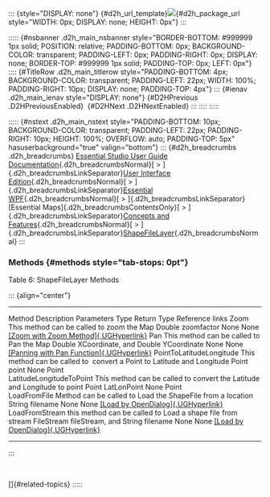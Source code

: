 ::: {style="DISPLAY: none"}
[](ms-xhelp:///?Id=d2h_url_template){#d2h_url_template}![](!package_url!){#d2h_package_url style="WIDTH: 0px; DISPLAY: none; HEIGHT: 0px"}
:::

::::: {#nsbanner .d2h_main_nsbanner style="BORDER-BOTTOM: #999999 1px solid; POSITION: relative; PADDING-BOTTOM: 0px; BACKGROUND-COLOR: transparent; PADDING-LEFT: 0px; PADDING-RIGHT: 0px; DISPLAY: none; BORDER-TOP: #999999 1px solid; PADDING-TOP: 0px; LEFT: 0px"}
:::: {#TitleRow .d2h_main_titlerow style="PADDING-BOTTOM: 4px; BACKGROUND-COLOR: transparent; PADDING-LEFT: 22px; WIDTH: 100%; PADDING-RIGHT: 10px; DISPLAY: none; PADDING-TOP: 4px"}
::: {#ienav .d2h_main_ienav style="DISPLAY: none"}
[](ms-xhelp:///?Id=dc8be903-0958-42f3-8e08-1d12ce25567c){#D2HPrevious .D2HPreviousEnabled}  [](ms-xhelp:///?Id=6a0a842d-26f7-46ac-af93-479da692e418){#D2HNext .D2HNextEnabled}
:::
::::
:::::

::::: {#nstext .d2h_main_nstext style="PADDING-BOTTOM: 10px; BACKGROUND-COLOR: transparent; PADDING-LEFT: 22px; PADDING-RIGHT: 10px; HEIGHT: 100%; OVERFLOW: auto; PADDING-TOP: 5px" hasuserbackground="true" valign="bottom"}
::: {#d2h_breadcrumbs .d2h_breadcrumbs}
[Essential Studio User Guide Documentation](ms-xhelp:///?Id=12457748-09e3-4d74-a240-8e049cedf030){.d2h_breadcrumbsNormal}[ \> ]{.d2h_breadcrumbsLinkSeparator}[User Interface Edition](ms-xhelp:///?Id=c29296b7-531c-413b-a0ec-488ca1f7f669){.d2h_breadcrumbsNormal}[ \> ]{.d2h_breadcrumbsLinkSeparator}[Essential WPF](ms-xhelp:///?Id=7f4f82c5-151c-4262-94d0-75c4626c77bc){.d2h_breadcrumbsNormal}[ \> ]{.d2h_breadcrumbsLinkSeparator}[Essential Maps]{.d2h_breadcrumbsContentsOnly}[ \> ]{.d2h_breadcrumbsLinkSeparator}[Concepts and Features](ms-xhelp:///?Id=11705b50-1209-46fb-bfde-18237d32998e){.d2h_breadcrumbsNormal}[ \> ]{.d2h_breadcrumbsLinkSeparator}[ShapeFileLayer](ms-xhelp:///?Id=042235f6-103b-4399-b456-e0bef81b391a){.d2h_breadcrumbsNormal}
:::

### Methods {#methods style="tab-stops: 0pt"}

Table 6: ShapeFileLayer Methods

::: {align="center"}
  -------------------------- -------------------------------------------------------------------------- -------------------------------------------- ------ ------------- ---------------------------------------------------------------------------------------------------
  Method                     Description                                                                Parameters                                   Type   Return Type   Reference links
  Zoom                       This method can be called to zoom the Map                                  Double zoomfactor                            None   None          [[Zoom with Zoom Method]{.UGHyperlink}](ms-xhelp:///?Id=137e357f-58c1-463b-9fb1-c42a058a7844)
  Pan                        This method can be called to Pan the Map                                   Double XCoordinate, and Double YCoordinate   None   None          [[Panning with Pan Function]{.UGHyperlink}](ms-xhelp:///?Id=9eef4133-7da3-4c17-a048-f5288af76744)
  PointToLatitudeLongitude   This method can be called to  convert a Point to Latitude and Longitude    Point point                                  None   Point         
  LatitudeLongitudeToPoint   This method can be called to convert the Latitude and Longitude to point   Point LatLonPoint                            None   Point         
  LoadFromFile               Method can be called to Load the ShapeFile from a location                 String filename                              None   None          [[Load by OpenDialog]{.UGHyperlink}](ms-xhelp:///?Id=a7967f1f-f6da-4b09-ac65-84ba40aa705d)
  LoadFromStream             this method can be called to Load a shape file from stream                 FileStream fileStream, and String filename   None   None          [[Load by OpenDialog]{.UGHyperlink}](ms-xhelp:///?Id=137e357f-58c1-463b-9fb1-c42a058a7844)
  -------------------------- -------------------------------------------------------------------------- -------------------------------------------- ------ ------------- ---------------------------------------------------------------------------------------------------
:::

 

[]{#related-topics}
:::::
